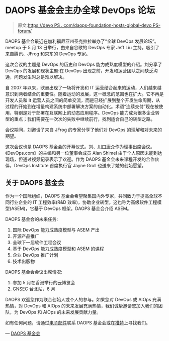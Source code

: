 # DAOPS 基金会主办全球 DevOps 论坛

> 原文:[https://devo PS . com/daops-foundation-hosts-global-devo PS-forum/](https://devops.com/daops-foundation-hosts-global-devops-forum/)

DAOPS 基金会最近在加利福尼亚州圣克拉拉举办了“全球 DevOps 发展论坛”。meetup 于 5 月 13 日举行，由来自谷歌的 DevOps 专家 Jeff Liu 主持，吸引了来自腾讯、JFrog 和京东的 DevOps 专家。

这次会议的主题是 DevOps 的历史和 DevOps 能力成熟度模型的介绍。刘分享了 DevOps 的发展和现状主题:在 DevOps 出现之前，开发和运营团队之间缺乏沟通，问题发生时总是难以解决。

自 2007 年以来，欧洲出现了一场将开发和 IT 运营结合起来的运动，人们越来越意识到两者结合的重要性。随着运动的发展，这一概念的范围也在扩大。它不再是开发人员和 It 运营人员之间的简单交流，而是已经扩展到整个开发生命周期，从过程的开始到在增量构建系统中部署解决方案的自动化。术语“连续交付”现在被使用，特别是对于部署在互联网上的动态应用程序。DevOps 能力成为很多企业转型的重点；我们需要在一次次的失败中继续前行，找到适合自己的转型之路。

会议期间，刘邀请了来自 JFrog 的专家分享了他们对 DevOps 的理解和对未来的期望。

这次会议也是 DAOPS 基金会的开幕仪式。刘、[川口康介](http://kohsuke.org/)作为理事出席会议。《DevOps.com》的主编和另一位董事会成员 Alan Shimel 由于个人原因未能到达现场，但通过视频记录表示了欢迎。作为 DAOPS 基金会未来课程开发的合作伙伴，DevOps Institute 首席执行官 Jayne Groll 也送来了她的创始愿望。

## 关于 DAOPS 基金会

作为一个国际组织，DAOPS 基金会希望聚集国内外专家，共同致力于提高全球不同行业企业的 IT 工程效率(R&D 效率)，协助企业转型。这也称为高级软件工程模型(ASEM)，它基于 DevOps 框架。DAOPS 基金会介绍 ASEM。

DAOPS 基金会的未来任务:

1.  国际 DevOps 能力成熟度模型与 ASEM 产出
2.  开源产品推广
3.  全球下一届软件工程会议
4.  基于 DevOps 能力成熟度模型和 ASEM 的课程
5.  企业 DevOps 推广计划
6.  技术出版物

DAOPS 基金会会议出席情况:

1.  参加 5 月在香港举行的云博览会
2.  GNSEC 台北站，6 月

DAOPS 欢迎您作为联合创始人或个人的参与。如果您对 DevOps 或 AIOps 充满热情，对 DevOps 和 AIOps 的未来发展充满热情，我们诚挚邀请您加入我们的团队，为 DevOps 和 AIOps 的未来发展贡献力量。

如有任何问题，请通过[电子邮件](/cdn-cgi/l/email-protection#3a53545c557a5e5b554a491455485d)联系 DAOPS 基金会或在[推特](https://www.twitter.com/DAOPSFoundation)上寻找我们。

— [DAOPS 基金会](https://devops.com/author/daops-foundation/)